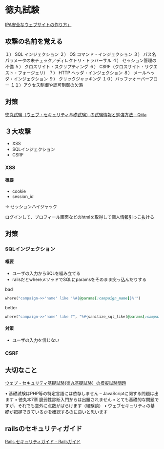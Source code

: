 # 徳丸試験
[IPA安全なウェブサイトの作り方」
](https://www.ipa.go.jp/files/000017316.pdf)

## 攻撃の名前を覚える
１） SQL インジェクション
２） OS コマンド・インジェクション
３） パス名パラメータの未チェック／ディレクトリ・トラバーサル
４） セッション管理の不備
５） クロスサイト・スクリプティング
６） CSRF（クロスサイト・リクエスト・フォージェリ）
７） HTTP ヘッダ・インジェクション
８） メールヘッダ・インジェクション
９） クリックジャッキング
１０）バッファオーバーフロー
１１）アクセス制御や認可制御の欠落

## 対策
[徳丸試験（ウェブ・セキュリティ基礎試験）の試験情報と勉強方法 - Qiita](https://qiita.com/sano1202/items/a3d451bedd3371e4850b)

## ３大攻撃
- XSS
- SQLインジェクション
- CSRF

### XSS
#### 概要
- cookie
- session_id

-> セッションハイジャック

ログインして、プロフィール画面などのhtmlを取得して個人情報引っこ抜ける

## 対策

### SQLインジェクション
#### 概要
- ユーザの入力からSQLを組み立てる
- railsだとwhereメソッドでSQLにparamsをそのまま突っ込んだりする

bad
```ruby
where("campaign->>'name' like '%#{@params[:campaign_name]}%'")
```

better
```ruby
where("campaign->>'name' like ?", "%#{sanitize_sql_like(@params[:campaign_name])}%" )
```

#### 対策
- ユーザの入力を信じない


### CSRF

## 大切なこと
[ウェブ・セキュリティ基礎試験(徳丸基礎試験）の模擬試験問題](https://www.slideshare.net/ockeghem/tokumaru-basic)

• 基礎試験はPHP等の特定言語には依存しません – JavaScriptに関する問題は出ます
• 徳丸本7章 脆弱性診断入門からは出題されません
• とても基礎的な問題ですが、それでも意外に点数がばらけます（経験談）
• ウェブセキュリティの基礎が把握できているかを確認するのに良いと思います

## railsのセキュリティガイド
[Rails セキュリティガイド - Railsガイド](https://railsguides.jp/security.html)
